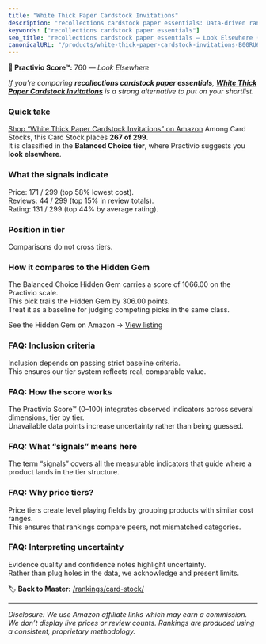 ```yaml
---
title: "White Thick Paper Cardstock Invitations"
description: "recollections cardstock paper essentials: Data-driven ranking using the Practivio Score™. Positioned by quality, value, demand, findability, momentum."
keywords: ["recollections cardstock paper essentials"]
seo_title: "recollections cardstock paper essentials — Look Elsewhere (2025)"
canonicalURL: "/products/white-thick-paper-cardstock-invitations-B00RU6IGAS/"
---
```


**🚫 Practivio Score™:** 760 — _Look Elsewhere_


*If you're comparing **recollections cardstock paper essentials**, **[White Thick Paper Cardstock Invitations](https://www.amazon.com/dp/B00RU6IGAS?tag=practivio-20)** is a strong alternative to put on your shortlist.*
### Quick take
[Shop “White Thick Paper Cardstock Invitations” on Amazon](https://www.amazon.com/dp/B00RU6IGAS?tag=practivio-20)
Among Card Stocks, this Card Stock places **267 of 299**.  
It is classified in the **Balanced Choice tier**, where Practivio suggests you **look elsewhere**.

### What the signals indicate
Price: 171 / 299 (top 58% lowest cost).  
Reviews: 44 / 299 (top 15% in review totals).  
Rating: 131 / 299 (top 44% by average rating).  

### Position in tier
Comparisons do not cross tiers.

### How it compares to the Hidden Gem
The Balanced Choice Hidden Gem carries a score of 1066.00 on the Practivio scale.  
This pick trails the Hidden Gem by 306.00 points.  
Treat it as a baseline for judging competing picks in the same class.  

See the Hidden Gem on Amazon → [View listing](https://www.amazon.com/dp/B07QQ3L753?tag=practivio-20)

### FAQ: Inclusion criteria
Inclusion depends on passing strict baseline criteria.  
This ensures our tier system reflects real, comparable value.

### FAQ: How the score works
The Practivio Score™ (0–100) integrates observed indicators across several dimensions, tier by tier.  
Unavailable data points increase uncertainty rather than being guessed.

### FAQ: What “signals” means here
The term “signals” covers all the measurable indicators that guide where a product lands in the tier structure.

### FAQ: Why price tiers?
Price tiers create level playing fields by grouping products with similar cost ranges.  
This ensures that rankings compare peers, not mismatched categories.

### FAQ: Interpreting uncertainty
Evidence quality and confidence notes highlight uncertainty.  
Rather than plug holes in the data, we acknowledge and present limits.


🏷️ **Back to Master:** [/rankings/card-stock/](/rankings/card-stock/)

---
_Disclosure: We use Amazon affiliate links which may earn a commission. We don’t display live prices or review counts. Rankings are produced using a consistent, proprietary methodology._
